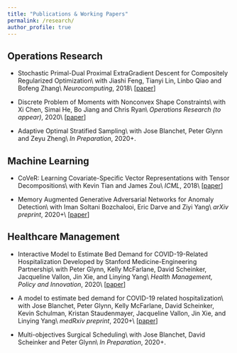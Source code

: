 ```yaml
---
title: "Publications & Working Papers"
permalink: /research/
author_profile: true
---
```


<!-- Publications & Working Papers
===== -->

Operations Research
---
* Stochastic Primal-Dual Proximal ExtraGradient Descent for Compositely Regularized Optimization\\
  with Jiashi Feng, Tianyi Lin, Linbo Qiao and Bofeng Zhang\\
  _Neurocomputing_, 2018\\
  [[paper](https://arxiv.org/pdf/1708.05978.pdf)]

* Discrete Problem of Moments with Nonconvex Shape Constraints\\
  with Xi Chen, Simai He, Bo Jiang and Chris Ryan\\
  _Operations Research (to appear)_, 2020\\
  [[paper](https://arxiv.org/pdf/1708.02079.pdf)]

* Adaptive Optimal Stratified Sampling\\
  with Jose Blanchet, Peter Glynn and Zeyu Zheng\\
  _In Preparation_, 2020+.


Machine Learning
---
* CoVeR: Learning Covariate-Specific Vector Representations with Tensor Decompositions\\
  with Kevin Tian and James Zou\\
  _ICML_, 2018\\
  [[paper](https://arxiv.org/pdf/1802.07839.pdf)]

* Memory Augmented Generative Adversarial Networks for Anomaly Detection\\
  with Iman Soltani Bozchalooi, Eric Darve and Ziyi Yang\\
  _arXiv preprint_, 2020+\\
  [[paper](https://arxiv.org/pdf/2002.02669.pdf)]


Healthcare Management
---
* Interactive Model to Estimate Bed Demand for COVID-19-Related Hospitalization Developed by Stanford Medicine-Engineering Partnership\\
  with Peter Glynn, Kelly McFarlane, David Scheinker, Jacqueline Vallon, Jin Xie, and Linying Yang\\
  _Health Management, Policy and Innovation_, 2020\\
  [[paper](https://hmpi.org/2020/04/07/interactive-model-to-estimate-bed-demand-for-covid-19-related-hospitalization-developed-by-stanford-medicine-engineering-partnership/?pdf=2471)]

* A model to estimate bed demand for COVID-19 related hospitalization\\
  with Jose Blanchet, Peter Glynn, Kelly McFarlane, David Scheinker, Kevin Schulman, Kristan Staudenmayer, Jacqueline Vallon, Jin Xie, and Linying Yang\\
  _medRxiv preprint_, 2020+\\
  [[paper](https://www.medrxiv.org/content/10.1101/2020.03.24.20042762v1.full.pdf)]

* Multi-objectives Surgical Scheduling\\
  with Jose Blanchet, David Scheinker and Peter Glynn\\
  _In Preparation_, 2020+.
